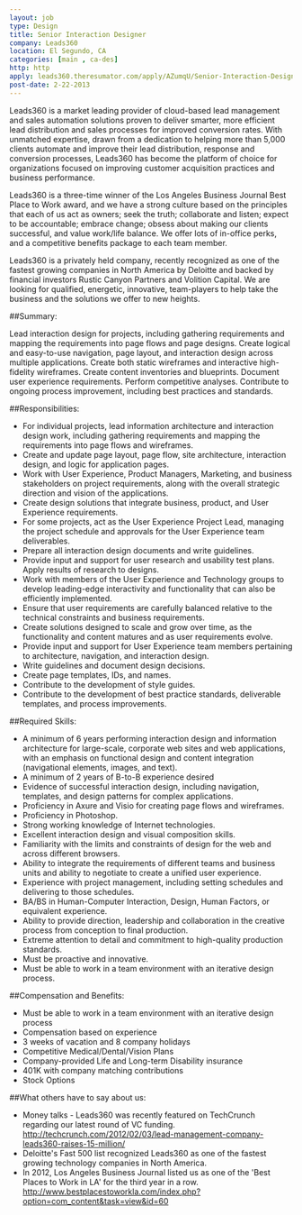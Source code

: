 ```yaml
---
layout: job
type: Design
title: Senior Interaction Designer
company: Leads360
location: El Segundo, CA
categories: [main , ca-des]
http: http
apply: leads360.theresumator.com/apply/AZumqU/Senior-Interaction-Designer.html
post-date: 2-22-2013
---
```


Leads360 is a market leading provider of cloud-based lead management and sales automation solutions proven to deliver smarter, more efficient lead distribution and sales processes for improved conversion rates. With unmatched expertise, drawn from a dedication to helping more than 5,000 clients automate and improve their lead distribution, response and conversion processes, Leads360 has become the platform of choice for organizations focused on improving customer acquisition practices and business performance.

Leads360 is a three-time winner of the Los Angeles Business Journal Best Place to Work award, and we have a strong culture based on the principles that each of us act as owners; seek the truth; collaborate and listen; expect to be accountable; embrace change; obsess about making our clients successful, and value work/life balance. We offer lots of in-office perks, and a competitive benefits package to each team member.

Leads360 is a privately held company, recently recognized as one of the fastest growing companies in North America by Deloitte and backed by financial investors Rustic Canyon Partners and Volition Capital. We are looking for qualified, energetic, innovative, team-players to help take the business and the solutions we offer to new heights.

##Summary:

Lead interaction design for projects, including gathering requirements and mapping the requirements into page flows and page designs. Create logical and easy-to-use navigation, page layout, and interaction design across multiple applications. Create both static wireframes and interactive high-fidelity wireframes.  Create content inventories and blueprints. Document user experience requirements.  Perform competitive analyses.  Contribute to ongoing process improvement, including best practices and standards.

##Responsibilities:

* For individual projects, lead information architecture and interaction design work, including gathering requirements and mapping the requirements into page flows and wireframes.
* Create and update page layout, page flow, site architecture, interaction design, and logic for application pages.
* Work with User Experience, Product Managers, Marketing, and business stakeholders on project requirements, along with the overall strategic direction and vision of the applications.
* Create design solutions that integrate business, product, and User Experience requirements.
* For some projects, act as the User Experience Project Lead, managing the project schedule and approvals for the User Experience team deliverables.
* Prepare all interaction design documents and write guidelines.
* Provide input and support for user research and usability test plans.  Apply results of research to designs.
* Work with members of the User Experience and Technology groups to develop leading-edge interactivity and functionality that can also be efficiently implemented. 
* Ensure that user requirements are carefully balanced relative to the technical constraints and business requirements.
* Create solutions designed to scale and grow over time, as the functionality and content matures and as user requirements evolve.
* Provide input and support for User Experience team members pertaining to architecture, navigation, and interaction design.
* Write guidelines and document design decisions.
* Create page templates, IDs, and names.
* Contribute to the development of style guides.
* Contribute to the development of best practice standards, deliverable templates, and process improvements.

##Required Skills:

* A minimum of 6 years performing interaction design and information architecture for large-scale, corporate web sites and web applications, with an emphasis on functional design and content integration (navigational elements, images, and text).
* A minimum of 2 years of B-to-B experience desired
* Evidence of successful interaction design, including navigation, templates, and design patterns for complex applications. 
* Proficiency in Axure and Visio for creating page flows and wireframes.
* Proficiency in Photoshop.
* Strong working knowledge of Internet technologies.
* Excellent interaction design and visual composition skills.
* Familiarity with the limits and constraints of design for the web and across different browsers.
* Ability to integrate the requirements of different teams and business units and ability to negotiate to create a unified user experience.
* Experience with project management, including setting schedules and delivering to those schedules.
* BA/BS in Human-Computer Interaction, Design, Human Factors, or equivalent experience.
* Ability to provide direction, leadership and collaboration in the creative process from conception to final production.
* Extreme attention to detail and commitment to high-quality production standards.
* Must be proactive and innovative.
* Must be able to work in a team environment with an iterative design process.

##Compensation and Benefits:

* Must be able to work in a team environment with an iterative design process
* Compensation based on experience
* 3 weeks of vacation and 8 company holidays
* Competitive Medical/Dental/Vision Plans
* Company-provided Life and Long-term Disability insurance
* 401K with company matching contributions
* Stock Options

##What others have to say about us:

* Money talks - Leads360 was recently featured on TechCrunch regarding our latest round of VC funding. <http://techcrunch.com/2012/02/03/lead-management-company-leads360-raises-15-million/>
* Deloitte's Fast 500 list recognized Leads360 as one of the fastest growing technology companies in North America.
* In 2012, Los Angeles Business Journal listed us as one of the 'Best Places to Work in LA' for the third year in a row. <http://www.bestplacestoworkla.com/index.php?option=com_content&task=view&id=60>
